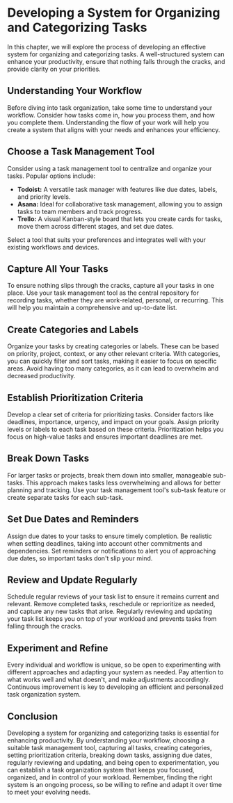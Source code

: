 Developing a System for Organizing and Categorizing Tasks
==================================================================

In this chapter, we will explore the process of developing an effective system for organizing and categorizing tasks. A well-structured system can enhance your productivity, ensure that nothing falls through the cracks, and provide clarity on your priorities.

**Understanding Your Workflow**
-------------------------------

Before diving into task organization, take some time to understand your workflow. Consider how tasks come in, how you process them, and how you complete them. Understanding the flow of your work will help you create a system that aligns with your needs and enhances your efficiency.

**Choose a Task Management Tool**
---------------------------------

Consider using a task management tool to centralize and organize your tasks. Popular options include:

* **Todoist:** A versatile task manager with features like due dates, labels, and priority levels.
* **Asana:** Ideal for collaborative task management, allowing you to assign tasks to team members and track progress.
* **Trello:** A visual Kanban-style board that lets you create cards for tasks, move them across different stages, and set due dates.

Select a tool that suits your preferences and integrates well with your existing workflows and devices.

**Capture All Your Tasks**
--------------------------

To ensure nothing slips through the cracks, capture all your tasks in one place. Use your task management tool as the central repository for recording tasks, whether they are work-related, personal, or recurring. This will help you maintain a comprehensive and up-to-date list.

**Create Categories and Labels**
--------------------------------

Organize your tasks by creating categories or labels. These can be based on priority, project, context, or any other relevant criteria. With categories, you can quickly filter and sort tasks, making it easier to focus on specific areas. Avoid having too many categories, as it can lead to overwhelm and decreased productivity.

**Establish Prioritization Criteria**
-------------------------------------

Develop a clear set of criteria for prioritizing tasks. Consider factors like deadlines, importance, urgency, and impact on your goals. Assign priority levels or labels to each task based on these criteria. Prioritization helps you focus on high-value tasks and ensures important deadlines are met.

**Break Down Tasks**
--------------------

For larger tasks or projects, break them down into smaller, manageable sub-tasks. This approach makes tasks less overwhelming and allows for better planning and tracking. Use your task management tool's sub-task feature or create separate tasks for each sub-task.

**Set Due Dates and Reminders**
-------------------------------

Assign due dates to your tasks to ensure timely completion. Be realistic when setting deadlines, taking into account other commitments and dependencies. Set reminders or notifications to alert you of approaching due dates, so important tasks don't slip your mind.

**Review and Update Regularly**
-------------------------------

Schedule regular reviews of your task list to ensure it remains current and relevant. Remove completed tasks, reschedule or reprioritize as needed, and capture any new tasks that arise. Regularly reviewing and updating your task list keeps you on top of your workload and prevents tasks from falling through the cracks.

**Experiment and Refine**
-------------------------

Every individual and workflow is unique, so be open to experimenting with different approaches and adapting your system as needed. Pay attention to what works well and what doesn't, and make adjustments accordingly. Continuous improvement is key to developing an efficient and personalized task organization system.

**Conclusion**
--------------

Developing a system for organizing and categorizing tasks is essential for enhancing productivity. By understanding your workflow, choosing a suitable task management tool, capturing all tasks, creating categories, setting prioritization criteria, breaking down tasks, assigning due dates, regularly reviewing and updating, and being open to experimentation, you can establish a task organization system that keeps you focused, organized, and in control of your workload. Remember, finding the right system is an ongoing process, so be willing to refine and adapt it over time to meet your evolving needs.
